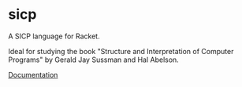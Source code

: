 sicp
====

A SICP language for Racket.

Ideal for studying the book "Structure and Interpretation of Computer Programs" 
by Gerald Jay Sussman and Hal Abelson.

[Documentation](https://docs.racket-lang.org/sicp-manual/)

